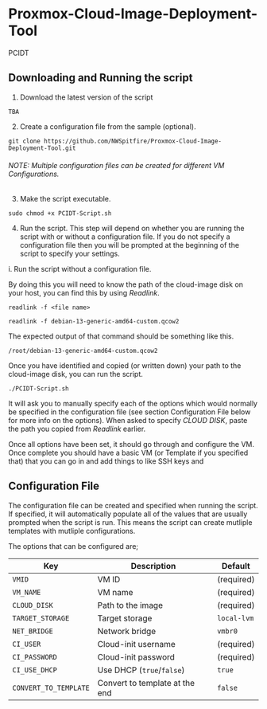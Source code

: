 # Proxmox-Cloud-Image-Deployment-Tool
PCIDT

## Downloading and Running the script

1. Download the latest version of the script

```
TBA
```

2. Create a configuration file from the sample (optional).

``` 
git clone https://github.com/NWSpitfire/Proxmox-Cloud-Image-Deployment-Tool.git
```

###### NOTE: Multiple configuration files can be created for different VM Configurations.

3. Make the script executable.

```
sudo chmod +x PCIDT-Script.sh
```

4. Run the script.
This step will depend on whether you are running the script with or without a configuration file. If you do not specify a configuration file then you will be prompted at the beginning of the script to specify your settings.

i. Run the script without a configuration file.

By doing this you will need to know the path of the cloud-image disk on your host, you can find this by using *Readlink*.

```
readlink -f <file name>

readlink -f debian-13-generic-amd64-custom.qcow2
```

The expected output of that command should be something like this.
```
/root/debian-13-generic-amd64-custom.qcow2
```

Once you have identified and copied (or written down) your path to the cloud-image disk, you can run the script.

```
./PCIDT-Script.sh
```

It will ask you to manually specify each of the options which would normally be specified in the configuration file (see section Configuration File below for more info on the options). When asked to specify *CLOUD DISK*, paste the path you copied from *Readlink* earlier.

Once all options have been set, it should go through and configure the VM. Once complete you should have a basic VM (or Template if you specified that) that you can go in and add things to like SSH keys and 


## Configuration File

The configuration file can be created and specified when running the script. If specified, it will automatically populate all of the values that are usually prompted when the script is run. This means the script can create mutliple templates with mutliple configurations.

The options that can be configured are;

| Key                   | Description                    | Default     |
| --------------------- | ------------------------------ | ----------- |
| `VMID`                | VM ID                          | (required)  |
| `VM_NAME`             | VM name                        | (required)  |
| `CLOUD_DISK`          | Path to the image              | (required)  |
| `TARGET_STORAGE`      | Target storage                 | `local-lvm` |
| `NET_BRIDGE`          | Network bridge                 | `vmbr0`     |
| `CI_USER`             | Cloud-init username            | (required)  |
| `CI_PASSWORD`         | Cloud-init password            | (required)  |
| `CI_USE_DHCP`         | Use DHCP (`true`/`false`)      | `true`      |
| `CONVERT_TO_TEMPLATE` | Convert to template at the end | `false`     |
